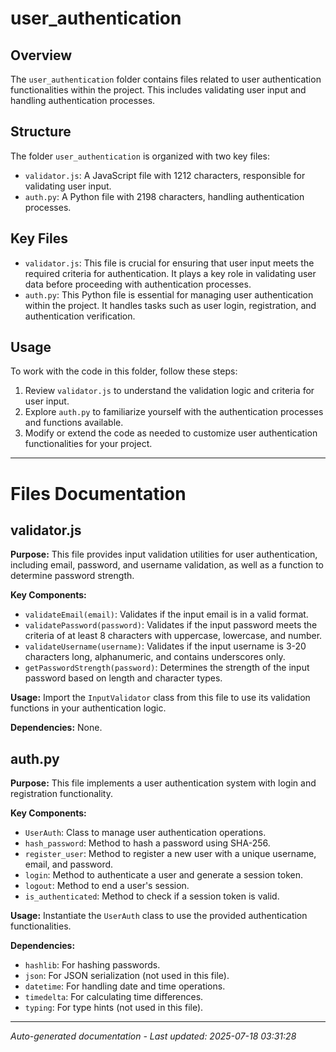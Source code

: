 # user_authentication

## Overview
The `user_authentication` folder contains files related to user authentication functionalities within the project. This includes validating user input and handling authentication processes.

## Structure
The folder `user_authentication` is organized with two key files:
- `validator.js`: A JavaScript file with 1212 characters, responsible for validating user input.
- `auth.py`: A Python file with 2198 characters, handling authentication processes.

## Key Files
- `validator.js`: This file is crucial for ensuring that user input meets the required criteria for authentication. It plays a key role in validating user data before proceeding with authentication processes.
- `auth.py`: This Python file is essential for managing user authentication within the project. It handles tasks such as user login, registration, and authentication verification.

## Usage
To work with the code in this folder, follow these steps:
1. Review `validator.js` to understand the validation logic and criteria for user input.
2. Explore `auth.py` to familiarize yourself with the authentication processes and functions available.
3. Modify or extend the code as needed to customize user authentication functionalities for your project.

---

# Files Documentation

## validator.js

**Purpose:** This file provides input validation utilities for user authentication, including email, password, and username validation, as well as a function to determine password strength.

**Key Components:**
- `validateEmail(email)`: Validates if the input email is in a valid format.
- `validatePassword(password)`: Validates if the input password meets the criteria of at least 8 characters with uppercase, lowercase, and number.
- `validateUsername(username)`: Validates if the input username is 3-20 characters long, alphanumeric, and contains underscores only.
- `getPasswordStrength(password)`: Determines the strength of the input password based on length and character types.

**Usage:** Import the `InputValidator` class from this file to use its validation functions in your authentication logic.

**Dependencies:** None.

## auth.py

**Purpose:** This file implements a user authentication system with login and registration functionality.

**Key Components:**
- `UserAuth`: Class to manage user authentication operations.
- `hash_password`: Method to hash a password using SHA-256.
- `register_user`: Method to register a new user with a unique username, email, and password.
- `login`: Method to authenticate a user and generate a session token.
- `logout`: Method to end a user's session.
- `is_authenticated`: Method to check if a session token is valid.

**Usage:** Instantiate the `UserAuth` class to use the provided authentication functionalities.

**Dependencies:**
- `hashlib`: For hashing passwords.
- `json`: For JSON serialization (not used in this file).
- `datetime`: For handling date and time operations.
- `timedelta`: For calculating time differences.
- `typing`: For type hints (not used in this file).

---
*Auto-generated documentation - Last updated: 2025-07-18 03:31:28*
